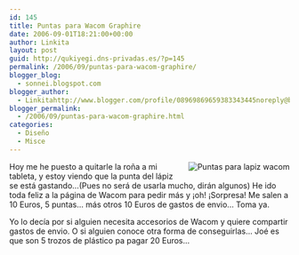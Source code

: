 ```yaml
---
id: 145
title: Puntas para Wacom Graphire
date: 2006-09-01T18:21:00+00:00
author: Linkita
layout: post
guid: http://qukiyegi.dns-privadas.es/?p=145
permalink: /2006/09/puntas-para-wacom-graphire/
blogger_blog:
  - sonnei.blogspot.com
blogger_author:
  - Linkitahttp://www.blogger.com/profile/08969869659383343445noreply@blogger.com
blogger_permalink:
  - /2006/09/puntas-para-wacom-graphire.html
categories:
  - Diseño
  - Misce
---
```

<a onblur="try {parent.deselectBloggerImageGracefully();} catch(e) {}" href="http://www.wacom-shop.net/cgi-bin/wacom.storefront/44f87adc0088943a273f50f3361906af/Product/View/PSI&#038;2DA007"><img style="margin: 0pt 0pt 10px 10px; float: right; cursor: pointer;" src="http://i7.photobucket.com/albums/y261/linkitab/puntaswacom.jpg" alt="Puntas para lapiz wacom" title="Puntas para lápiz Wacom" border="0" /></a>Hoy me he puesto a quitarle la roña a mi tableta, y estoy viendo que la punta del lápiz se está gastando&#8230;(Pues no será de usarla mucho, dirán algunos) He ido toda feliz a la página de Wacom para pedir más y ¡oh! ¡Sorpresa! Me salen a 10 Euros, 5 puntas&#8230; más otros 10 Euros de gastos de envio&#8230; Toma ya.

Yo lo decía por si alguien necesita accesorios de Wacom y quiere compartir gastos de envio. O si alguien conoce otra forma de conseguirlas&#8230; Joé es que son 5 trozos de plástico pa pagar 20 Euros&#8230;